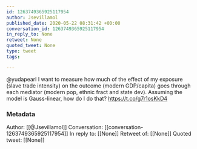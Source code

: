 ```yaml
---
id: 1263749365925117954
author: Jsevillamol
published_date: 2020-05-22 08:31:42 +00:00
conversation_id: 1263749365925117954
in_reply_to: None
retweet: None
quoted_tweet: None
type: tweet
tags:

---
```


@yudapearl I want to measure how much of the effect of my exposure (slave trade intensity) on the outcome (modern GDP/capita) goes through each mediator (modern pop, ethnic fract and state dev). Assuming the model is Gauss-linear, how do I do that? https://t.co/g7r1osKkD4

### Metadata

Author: [[@Jsevillamol]]
Conversation: [[conversation-1263749365925117954]]
In reply to: [[None]]
Retweet of: [[None]]
Quoted tweet: [[None]]
